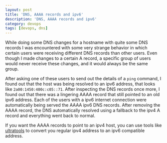```yaml
---
layout: post
title: 'DNS, AAAA records and ipv6'
description: 'DNS, AAAA records and ipv6'
category: devops
tags: [devops, dns]
---
```


While doing some DNS changes for a hostname with quite some DNS records I was encountered with some very strange behavior in which certain users were receiving different DNS records than other users. Even though I made changes to a certain A record, a specific group of users would never receive these changes, and it would always be the same group.

After asking one of these users to send out the details of a `ping` command, I found out that the host was being resolved to an ipv6 address, that looks like `2a00:1450:400c:c05::71`. After inspecting the DNS records once more, I found out that there was a lingering AAAA record that still pointed to an old ipv6 address. Each of the users with a ipv6 internet connection were automatically being served the AAAA ipv6 DNS records. After removing the AAAA record, the DNS automatically resolved using a fallback to the ipv4 A record and everything went back to normal.

If you want the AAAA records to point to an ipv4 host, you can use tools like [ultratools](https://www.ultratools.com/tools/ipv4toipv6) to convert you regular ipv4 address to an ipv6 compatible address.
